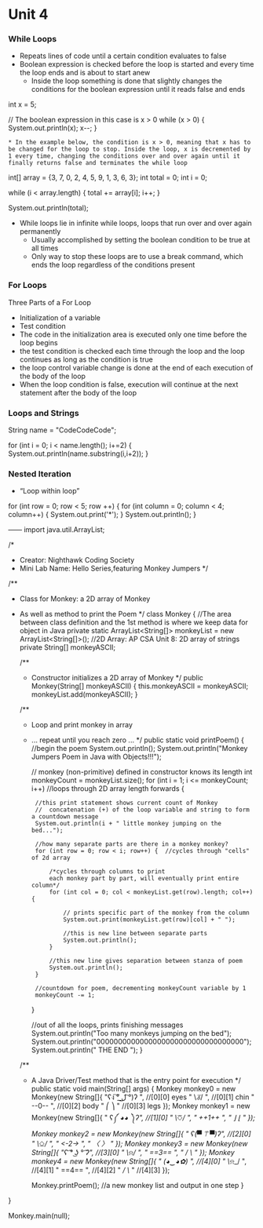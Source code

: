 # Unit 4

### While Loops
* Repeats lines of code until a certain condition evaluates to false
* Boolean expression is checked before the loop is started and every time the loop ends and is about to start anew
    * Inside the loop something is done that slightly changes the conditions for the boolean expression until it reads false and ends

int x = 5;

// The boolean expression in this case is x > 0
while (x > 0) {
    System.out.println(x);
    x--;
}

    * In the example below, the condition is x > 0, meaning that x has to be changed for the loop to stop. Inside the loop, x is decremented by 1 every time, changing the conditions over and over again until it finally returns false and terminates the while loop

int[] array = {3, 7, 0, 2, 4, 5, 9, 1, 3, 6, 3};
int total = 0;
int i = 0;

while (i < array.length) {
    total += array[i];
    i++;
}

System.out.println(total);

- While loops lie in infinite while loops, loops that run over and over again permanently
    - Usually accomplished by setting the boolean condition to be true at all times
    - Only way to stop these loops are to use a break command, which ends the loop regardless of the conditions present

### For Loops
Three Parts of a For Loop
* Initialization of a variable
* Test condition
* The code in the initialization area is executed only one time before the loop begins
* the test condition is checked each time through the loop and the loop continues as long as the condition is true
* the loop control variable change is done at the end of each execution of the body of the loop
* When the loop condition is false, execution will continue at the next statement after the body of the loop

### Loops and Strings
String name = "CodeCodeCode";

for (int i = 0; i < name.length(); i+=2) {
    System.out.println(name.substring(i,i+2));
}

### Nested Iteration
- “Loop within loop”

for (int row = 0; row < 5; row ++) {
    for (int column = 0; column < 4; column++) {
        System.out.print('*');
    }
    System.out.println();
}

—— 
import java.util.ArrayList;

/*
 * Creator: Nighthawk Coding Society
 * Mini Lab Name: Hello Series,featuring Monkey Jumpers
 */

/**
 * Class for Monkey: a 2D array of Monkey
 * As well as method to print the Poem
 */
class Monkey {
    //The area between class definition and the 1st method is where we keep data for object in Java
    private static ArrayList<String[]> monkeyList = new ArrayList<String[]>();    //2D Array: AP CSA Unit 8: 2D array of strings
    private String[] monkeyASCII;

    /**
     * Constructor initializes a 2D array of Monkey
     */
    public Monkey(String[] monkeyASCII) {
        this.monkeyASCII = monkeyASCII;
        monkeyList.add(monkeyASCII);
    }

    /**
     * Loop and print monkey in array
     * ... repeat until you reach zero  ...
     */
    public static void printPoem() {
        //begin the poem
        System.out.println();
        System.out.println("Monkey Jumpers Poem in Java with Objects!!!");

        // monkey (non-primitive) defined in constructor knows its length
        int monkeyCount = monkeyList.size();
        for (int i = 1; i <= monkeyCount; i++)  //loops through 2D array length forwards
        {

            //this print statement shows current count of Monkey
            //  concatenation (+) of the loop variable and string to form a countdown message
            System.out.println(i + " little monkey jumping on the bed...");

            //how many separate parts are there in a monkey monkey?
            for (int row = 0; row < i; row++) {  //cycles through "cells" of 2d array

                /*cycles through columns to print
                each monkey part by part, will eventually print entire column*/
                for (int col = 0; col < monkeyList.get(row).length; col++) {

                    // prints specific part of the monkey from the column
                    System.out.print(monkeyList.get(row)[col] + " ");

                    //this is new line between separate parts
                    System.out.println();
                }
                
                //this new line gives separation between stanza of poem
                System.out.println();
            }

            //countdown for poem, decrementing monkeyCount variable by 1
            monkeyCount -= 1;
        }

        //out of all the loops, prints finishing messages
        System.out.println("Too many monkeys jumping on the bed");
        System.out.println("0000000000000000000000000000000000");
        System.out.println("             THE END              ");
    }

   
    /**
    * A Java Driver/Test method that is the entry point for execution
    */
    public static void main(String[] args)  {
        Monkey monkey0 = new Monkey(new String[]{
            "ʕง ͠° ͟ل͜ ͡°)ʔ ",      //[0][0] eyes
            "  \\_⏄_/  ",      //[0][1] chin
            "  --0--   ",       //[0][2] body
            "  ⎛   ⎞   "        //[0][3] legs
        });
        Monkey monkey1 = new Monkey(new String[]{
            " ʕ༼ ◕_◕ ༽ʔ",       //[1][0]
            "  \\_⎏_/  ",
            "  ++1++  ",
            "   ⌋ ⌊   "
        });
        Monkey monkey2 = new Monkey(new String[]{
            " ʕ(▀ ⍡ ▀)ʔ",       //[2][0]
            "  \\_⎐_/ ",
            "  <-2->  ",
            "  〈  〉 "
        });
        Monkey monkey3 = new Monkey(new String[]{
            "ʕ ͡° ͜ʖ ° ͡ʔ",        //[3][0]
            "  \\_⍾_/  ",
            "  ==3==  ",
            "  _/ \\_  "
        });
        Monkey monkey4 = new Monkey(new String[]{
            "  (◕‿◕✿) ",          //[4][0]
            "  \\_⍾_/ ",          //[4][1]
            "  ==4==  ",          //[4][2]
            "  _/ \\_ "           //[4][3]
        });

        
        Monkey.printPoem();   //a new monkey list and output in one step
    }

}

Monkey.main(null);

